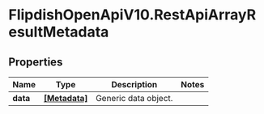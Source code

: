 # FlipdishOpenApiV10.RestApiArrayResultMetadata

## Properties
Name | Type | Description | Notes
------------ | ------------- | ------------- | -------------
**data** | [**[Metadata]**](Metadata.md) | Generic data object. | 


